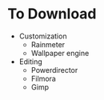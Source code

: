 # To Download
- Customization
   - Rainmeter
   - Wallpaper engine
- Editing
   - Powerdirector
   - Filmora
   - Gimp
